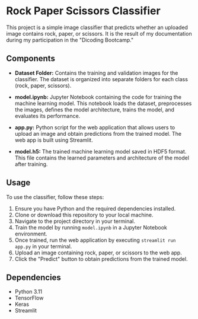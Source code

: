 # Rock Paper Scissors Classifier

This project is a simple image classifier that predicts whether an uploaded image contains rock, paper, or scissors. It is the result of my documentation during my participation in the "Dicoding Bootcamp."

## Components

- **Dataset Folder:** Contains the training and validation images for the classifier. The dataset is organized into separate folders for each class (rock, paper, scissors).

- **model.ipynb:** Jupyter Notebook containing the code for training the machine learning model. This notebook loads the dataset, preprocesses the images, defines the model architecture, trains the model, and evaluates its performance.

- **app.py:** Python script for the web application that allows users to upload an image and obtain predictions from the trained model. The web app is built using Streamlit.

- **model.h5:** The trained machine learning model saved in HDF5 format. This file contains the learned parameters and architecture of the model after training.

## Usage

To use the classifier, follow these steps:

1. Ensure you have Python and the required dependencies installed.
2. Clone or download this repository to your local machine.
3. Navigate to the project directory in your terminal.
4. Train the model by running `model.ipynb` in a Jupyter Notebook environment.
5. Once trained, run the web application by executing `streamlit run app.py` in your terminal.
6. Upload an image containing rock, paper, or scissors to the web app.
7. Click the "Predict" button to obtain predictions from the trained model.

## Dependencies

- Python 3.11
- TensorFlow
- Keras
- Streamlit
